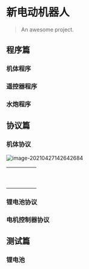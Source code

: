 # 新电动机器人

> An awesome project.

## 程序篇

### 机体程序



### 遥控器程序



### 水炮程序



## 协议篇

### 机体协议

![image-20210427142642684](F:\99.myProgram\0701.docsify\0101.test\hello\image\image-20210427142642684.png)

|      |      |      |      |      |
| ---- | ---- | ---- | ---- | ---- |
|      |      |      |      |      |
|      |      |      |      |      |
|      |      |      |      |      |
|      |      |      |      |      |
|      |      |      |      |      |
|      |      |      |      |      |
|      |      |      |      |      |
|      |      |      |      |      |
|      |      |      |      |      |



### 锂电池协议





### 电机控制器协议

## 测试篇

### 锂电池



